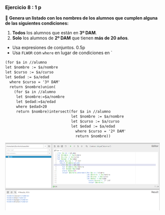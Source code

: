 ### **Ejercicio 8** : 1 p 
📌 **Genera un listado con los nombres de los alumnos que cumplen alguna de las siguientes condiciones:**  
1. **Todos** los alumnos que están en **3º DAM**.  
2. **Solo** los alumnos de **2º DAM** que tienen **más de 20 años**.  
- Usa expresiones de conjuntos. 0.5p   
- Usa `FLWOR` con `where` en lugar de condiciones en `

```
(for $a in //alumno
let $nombre := $a/nombre
let $curso := $a/curso
let $edad := $a/edad
  where $curso = '3º DAM'
  return $nombre)union(
    (for $a in //alumno
     let $nombre:=$a/nombre
     let $edad:=$a/edad
     where $edad>20
     return $nombre)intersect(for $a in //alumno
                              let $nombre := $a/nombre
                              let $curso := $a/curso
                              let $edad := $a/edad
                                where $curso = '2º DAM'
                                return $nombre))
```
![alt text](capturas/8.png)